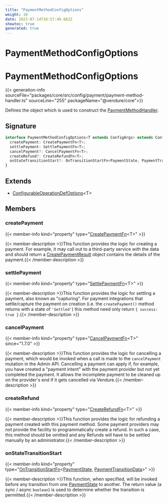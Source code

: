 ```yaml
---
title: "PaymentMethodConfigOptions"
weight: 10
date: 2023-07-14T16:57:49.662Z
showtoc: true
generated: true
---
```

<!-- This file was generated from the Vendure source. Do not modify. Instead, re-run the "docs:build" script -->

# PaymentMethodConfigOptions
<div class="symbol">


# PaymentMethodConfigOptions

{{< generation-info sourceFile="packages/core/src/config/payment/payment-method-handler.ts" sourceLine="255" packageName="@vendure/core">}}

Defines the object which is used to construct the <a href='/typescript-api/payment/payment-method-handler#paymentmethodhandler'>PaymentMethodHandler</a>.

## Signature

```TypeScript
interface PaymentMethodConfigOptions<T extends ConfigArgs> extends ConfigurableOperationDefOptions<T> {
  createPayment: CreatePaymentFn<T>;
  settlePayment: SettlePaymentFn<T>;
  cancelPayment?: CancelPaymentFn<T>;
  createRefund?: CreateRefundFn<T>;
  onStateTransitionStart?: OnTransitionStartFn<PaymentState, PaymentTransitionData>;
}
```
## Extends

 * <a href='/typescript-api/configurable-operation-def/configurable-operation-def-options#configurableoperationdefoptions'>ConfigurableOperationDefOptions</a>&#60;T&#62;


## Members

### createPayment

{{< member-info kind="property" type="<a href='/typescript-api/payment/payment-method-types#createpaymentfn'>CreatePaymentFn</a>&#60;T&#62;"  >}}

{{< member-description >}}This function provides the logic for creating a payment. For example,
it may call out to a third-party service with the data and should return a
<a href='/typescript-api/payment/payment-method-types#createpaymentresult'>CreatePaymentResult</a> object contains the details of the payment.{{< /member-description >}}

### settlePayment

{{< member-info kind="property" type="<a href='/typescript-api/payment/payment-method-types#settlepaymentfn'>SettlePaymentFn</a>&#60;T&#62;"  >}}

{{< member-description >}}This function provides the logic for settling a payment, also known as "capturing".
For payment integrations that settle/capture the payment on creation (i.e. the
`createPayment()` method returns with a state of `'Settled'`) this method
need only return `{ success: true }`.{{< /member-description >}}

### cancelPayment

{{< member-info kind="property" type="<a href='/typescript-api/payment/payment-method-types#cancelpaymentfn'>CancelPaymentFn</a>&#60;T&#62;"  since="1.7.0" >}}

{{< member-description >}}This function provides the logic for cancelling a payment, which would be invoked when a call is
made to the `cancelPayment` mutation in the Admin API. Cancelling a payment can apply
if, for example, you have created a "payment intent" with the payment provider but not yet
completed the payment. It allows the incomplete payment to be cleaned up on the provider's end
if it gets cancelled via Vendure.{{< /member-description >}}

### createRefund

{{< member-info kind="property" type="<a href='/typescript-api/payment/payment-method-types#createrefundfn'>CreateRefundFn</a>&#60;T&#62;"  >}}

{{< member-description >}}This function provides the logic for refunding a payment created with this
payment method. Some payment providers may not provide the facility to
programmatically create a refund. In such a case, this method should be
omitted and any Refunds will have to be settled manually by an administrator.{{< /member-description >}}

### onStateTransitionStart

{{< member-info kind="property" type="<a href='/typescript-api/state-machine/state-machine-config#ontransitionstartfn'>OnTransitionStartFn</a>&#60;<a href='/typescript-api/payment/payment-state#paymentstate'>PaymentState</a>, <a href='/typescript-api/payment/payment-transition-data#paymenttransitiondata'>PaymentTransitionData</a>&#62;"  >}}

{{< member-description >}}This function, when specified, will be invoked before any transition from one <a href='/typescript-api/payment/payment-state#paymentstate'>PaymentState</a> to another.
The return value (a sync / async `boolean`) is used to determine whether the transition is permitted.{{< /member-description >}}


</div>
